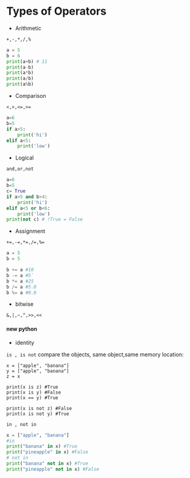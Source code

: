 # Types of Operators

* Arithmetic 

``` +,-,*,/,% ```
```python
a = 5
b = 6
print(a+b) # 11
print(a-b)
print(a*b)
print(a/b)
print(a%b)

```
* Comparison 

``` <,>,<=,>= ```
```python
a=6
b=5
if a>5: 
    print('hi') 
elif a<5:
    print('low')   
```
* Logical    

``` and,or,not ```
```python
a=6
b=5
c= True
if a>5 and b>4:
    print('hi')
elif a<5 or b<6:
    print('low')   
print(not c) # !True = False
```
* Assignment

``` +=,-=,*=,/=,%= ```
```python
a = 5
b = 5

b += a #10
b -= a #5`
b *= a #25
b /= a #5.0
b %= a #0.0

```
* bitwise    

``` &,|,~,^,>>,<< ```

#### new python

* identity   

``` is , is not ```
compare the objects, same object,same memory location:
```
x = ["apple", "banana"]
y = ["apple", "banana"]
z = x

print(x is z) #True  
print(x is y) #False
print(x == y) #True

print(x is not z) #False
print(x is not y) #True

```

``` in , not in ```

```python
x = ["apple", "banana"]
#in
print("banana" in x) #True
print("pineapple" in x) #False
# not in
print("banana" not in x) #True
print("pineapple" not in x) #False
```
